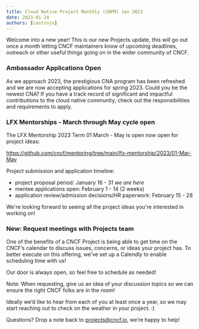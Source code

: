 ```yaml
---
title: Cloud Native Project Monthly (CNPM) Jan 2023 
date: 2023-01-24
authors: [castrojo]
---
```


Welcome into a new year! 
This is our new Projects update, this will go out once a month letting CNCF maintainers know of upcoming deadlines, outreach or other useful things going on in the wider community of CNCF.

### Ambassador Applications Open

As we approach 2023, the prestigious CNA program has been refreshed and we are now accepting applications for spring 2023. Could you be the newest CNA? If you have a track record of significant and impactful contributions to the cloud native community, check out the responsibilities and requirements to apply. 


### LFX Mentorships - March through May cycle open 

The LFX Mentorship 2023 Term 01 March - May is open now open for project ideas:

https://github.com/cncf/mentoring/tree/main/lfx-mentorship/2023/01-Mar-May

Project submission and application timeline:

- project proposal period: January 16 - 31 *we are here*
- mentee applications open: February 1 - 14 (2 weeks)
- application review/admission decisions/HR paperwork: February 15 - 28


We're looking forward to seeing all the project ideas you're interested in working on!

### New: Request meetings with Projects team 

One of the benefits of a CNCF Project is being able to get time on the CNCF’s calendar to discuss issues, concerns, or ideas your project has. To better execute on this offering, we’ve set up a Calendly to enable scheduling time with us!

Our door is always open, so feel free to schedule as needed! 


Note: When requesting, give us an idea of your discussion topics so we can ensure the right CNCF folks are in the room!

Ideally we’d like to hear from each of you at least once a year, so we may start reaching out to check on the weather in your project. :) 


Questions? 
Drop a note back to projects@cncf.io, we’re happy to help! 
